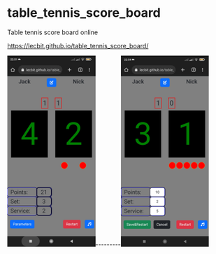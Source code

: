 # table_tennis_score_board
Table tennis score board online

https://lecbit.github.io/table_tennis_score_board/

<img src="https://github.com/lecbit/table_tennis_score_board/blob/main/preview.jpg" width="40%">---------<img src="https://github.com/lecbit/table_tennis_score_board/blob/main/preview2.jpg" width="40%">
